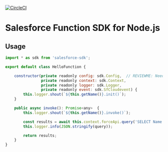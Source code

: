 [![CircleCI](https://circleci.com/gh/forcedotcom/sf-fx-sdk-nodejs.svg?style=svg&circle-token=457d98bdaefff70d43f9fa1448eef78309d14406)](https://circleci.com/gh/forcedotcom/sf-fx-sdk-nodejs)

# Salesforce Function SDK for Node.js

## Usage
```javascript
import * as sdk from 'salesforce-sdk';

export default class HelloFunction {

    constructor(private readonly config: sdk.Config,  // REVIEWME: Needed?
                private readonly context: sdk.Context,
                private readonly logger: sdk.Logger,
                private readonly event: sdk.SfCloudevent) {
        this.logger.shout(`${this.getName()}.init()`);
    }

    public async invoke(): Promise<any>  {
        this.logger.shout(`${this.getName()}.invoke()`);

        const results = await this.context.forceApi.query('SELECT Name FROM Account');
        this.logger.info(JSON.stringify(query));

        return results;
    }
}
```